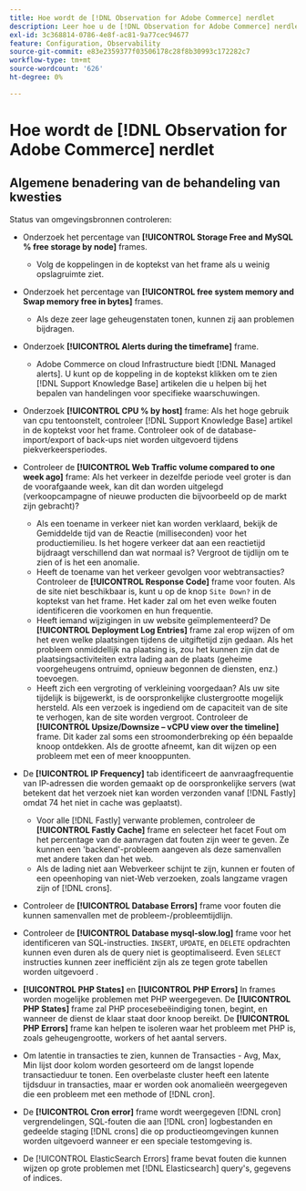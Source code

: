 ```yaml
---
title: Hoe wordt de [!DNL Observation for Adobe Commerce] nerdlet
description: Leer hoe u de [!DNL Observation for Adobe Commerce] nerdlet.
exl-id: 3c368814-0786-4e8f-ac81-9a77cec94677
feature: Configuration, Observability
source-git-commit: e83e2359377f03506178c28f8b30993c172282c7
workflow-type: tm+mt
source-wordcount: '626'
ht-degree: 0%

---
```


# Hoe wordt de [!DNL Observation for Adobe Commerce] nerdlet

## Algemene benadering van de behandeling van kwesties

Status van omgevingsbronnen controleren:

* Onderzoek het percentage van **[!UICONTROL Storage Free and MySQL % free storage by node]** frames.

   * Volg de koppelingen in de koptekst van het frame als u weinig opslagruimte ziet.

* Onderzoek het percentage van **[!UICONTROL free system memory and Swap memory free in bytes]** frames.

   * Als deze zeer lage geheugenstaten tonen, kunnen zij aan problemen bijdragen.

* Onderzoek **[!UICONTROL Alerts during the timeframe]** frame.

   * Adobe Commerce on cloud Infrastructure biedt [!DNL Managed alerts]. U kunt op de koppeling in de koptekst klikken om te zien [!DNL Support Knowledge Base] artikelen die u helpen bij het bepalen van handelingen voor specifieke waarschuwingen.

* Onderzoek **[!UICONTROL CPU % by host]** frame: Als het hoge gebruik van cpu tentoonstelt, controleer [!DNL Support Knowledge Base] artikel in de koptekst voor het frame. Controleer ook of de database-import/export of back-ups niet worden uitgevoerd tijdens piekverkeersperiodes.

* Controleer de **[!UICONTROL Web Traffic volume compared to one week ago]** frame: Als het verkeer in dezelfde periode veel groter is dan de voorafgaande week, kan dit dan worden uitgelegd (verkoopcampagne of nieuwe producten die bijvoorbeeld op de markt zijn gebracht)?
   * Als een toename in verkeer niet kan worden verklaard, bekijk de Gemiddelde tijd van de Reactie (milliseconden) voor het productiemilieu. Is het hogere verkeer dat aan een reactietijd bijdraagt verschillend dan wat normaal is? Vergroot de tijdlijn om te zien of is het een anomalie.
   * Heeft de toename van het verkeer gevolgen voor webtransacties? Controleer de **[!UICONTROL Response Code]** frame voor fouten. Als de site niet beschikbaar is, kunt u op de knop `Site Down?` in de koptekst van het frame. Het kader zal om het even welke fouten identificeren die voorkomen en hun frequentie.
   * Heeft iemand wijzigingen in uw website geïmplementeerd? De **[!UICONTROL Deployment Log Entries]** frame zal erop wijzen of om het even welke plaatsingen tijdens de uitgiftetijd zijn gedaan. Als het probleem onmiddellijk na plaatsing is, zou het kunnen zijn dat de plaatsingsactiviteiten extra lading aan de plaats (geheime voorgeheugens ontruimd, opnieuw begonnen de diensten, enz.) toevoegen.
   * Heeft zich een vergroting of verkleining voorgedaan? Als uw site tijdelijk is bijgewerkt, is de oorspronkelijke clustergrootte mogelijk hersteld. Als een verzoek is ingediend om de capaciteit van de site te verhogen, kan de site worden vergroot. Controleer de **[!UICONTROL Upsize/Downsize – vCPU view over the timeline]** frame. Dit kader zal soms een stroomonderbreking op één bepaalde knoop ontdekken. Als de grootte afneemt, kan dit wijzen op een probleem met een of meer knooppunten.

* De **[!UICONTROL IP Frequency]** tab identificeert de aanvraagfrequentie van IP-adressen die worden gemaakt op de oorspronkelijke servers (wat betekent dat het verzoek niet kan worden verzonden vanaf [!DNL Fastly] omdat 74 het niet in cache was geplaatst).

   * Voor alle [!DNL Fastly] verwante problemen, controleer de **[!UICONTROL Fastly Cache]** frame en selecteer het facet Fout om het percentage van de aanvragen dat fouten zijn weer te geven. Ze kunnen een &#39;backend&#39;-probleem aangeven als deze samenvallen met andere taken dan het web.
   * Als de lading niet aan Webverkeer schijnt te zijn, kunnen er fouten of een opeenhoping van niet-Web verzoeken, zoals langzame vragen zijn of [!DNL crons].

* Controleer de **[!UICONTROL Database Errors]** frame voor fouten die kunnen samenvallen met de probleem-/probleemtijdlijn.
* Controleer de **[!UICONTROL Database mysql-slow.log]** frame voor het identificeren van SQL-instructies. `INSERT`, `UPDATE`, en `DELETE` opdrachten kunnen even duren als de query niet is geoptimaliseerd. Even `SELECT` instructies kunnen zeer inefficiënt zijn als ze tegen grote tabellen worden uitgevoerd .
* **[!UICONTROL PHP States]** en **[!UICONTROL PHP Errors]** In frames worden mogelijke problemen met PHP weergegeven. De **[!UICONTROL PHP States]** frame zal PHP procesebeëindiging tonen, begint, en wanneer de dienst de klaar staat door knoop bereikt. De **[!UICONTROL PHP Errors]** frame kan helpen te isoleren waar het probleem met PHP is, zoals geheugengrootte, workers of het aantal servers.
* Om latentie in transacties te zien, kunnen de Transacties - Avg, Max, Min lijst door kolom worden gesorteerd om de langst lopende transactieduur te tonen. Een overbelaste cluster heeft een latente tijdsduur in transacties, maar er worden ook anomalieën weergegeven die een probleem met een methode of [!DNL cron].
* De **[!UICONTROL Cron error]** frame wordt weergegeven [!DNL cron] vergrendelingen, SQL-fouten die aan [!DNL cron] logbestanden en gedeelde staging [!DNL crons] die op productieomgevingen kunnen worden uitgevoerd wanneer er een speciale testomgeving is.
* De [!UICONTROL ElasticSearch Errors] frame bevat fouten die kunnen wijzen op grote problemen met [!DNL Elasticsearch] query&#39;s, gegevens of indices.
